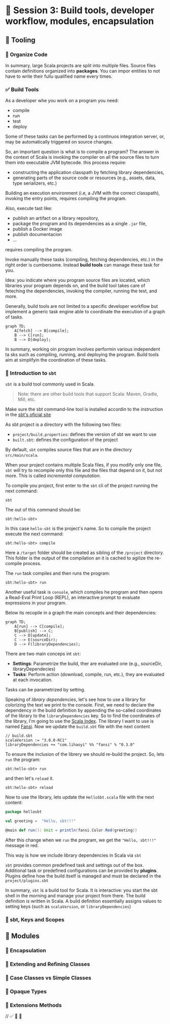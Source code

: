 # 🚧 Session 3: Build tools, developer workflow, modules, encapsulation

## 🚧  Tooling

### 🚧  Organize Code

In summary, large Scala projects are split into multiple files. Source files contain definitions organized into **packages**. You can impor entities to not have to write their fullu qualified name every times.

### ✅ Build Tools

As a developer whe you work on a program you need:

- compile
- run
- test
- deploy

Some of these tasks can be performed by a continuos integration server, or, may be automatically triggered on source changes.

So, an important question is what is to compile a program? The answer in the context of Scala is invoking the compiler on all the source files to turn them into executable JVM bytecode. this process require:

- constructing the application classpath by fetching library dependencies,
- generating parts of the source code or resources (e.g., assets, data, type serializers, etc.)

Building an execution environment (i.e, a JVM with the correct classpath), invoking the entry points, requires compiling the program.

Also, execute tast like:

- publish an artifact on a library repository,
- package the program and its dependencies as a single `.jar` file,
- publish a Docker image
- publish documentacion
- ...

requires compiling the program.

Invoke manually these tasks (compiling, fetching dependencies, etc.) in the right order is cumbersome. Instead **build tools** can manage these task for you.

Idea: you indicate where you program source files are located, which libraries your program depends on, and the build tool takes care of feteching the dependencies, invoking the compiler, running the test, and more.

Generally, build tools are not limited to a specific developer workflow but implement a generic task engine able to coordinate the execution of a graph of tasks.

```mermaid
graph TD;
    A[fetch] --> B[compile];
    B --> C[run];
    B --> D[deploy];
```

In summary, working oin program involves performin various independent ta sks such as compiling, running, and deploying the program. Build tools aim at simplifyin the coordination of these tasks.
### 🚧 Introduction to `sbt`

`sbt` is a build tool commonly used in Scala.

> Note: there are other build tools that support Scala: Maven, Gradle, Mill, etc.

Make sure the sbt command-line tool is installed accordin to the instruction in the [sbt's oficial site](https://scala-sbt.org)

As sbt project is a directory with the following two files:

- `project/build.properties`: defines the version of sbt we want to use
- `built.sbt`: defines the configuration of the project

By default, `sbt` compiles source files that are in the directory `src/main/scala`.

When your project contains multiple Scala files, if you modify only one file, `sbt` will try to recompile only this file and the files that depend on it, but not more. This is called *incremental computation*.

To compile you project, first enter to the `sbt` cli of the project running the next command:

```
sbt
```

The out of this command should be:

```
sbt:hello-sbt>
```

In this case `hello-sbt` is the project's name. So to compile the project execute the next command:

```
sbt:hello-sbt> compile
```

Here a `/target` folder should be created as sibling of the `/project` directory. This folder is the output of the compilation an it is cached to agilize the re-compile process. 

The `run` task compiles and then runs the program:

```
sbt:hello-sbt> run
```

Another useful task is `console`, which compiles he program and then opens a Read-Eval Print Loop (REPL), an interactive prompt to evaluate expressions in your program.

Below its recopile in a graph the main concepts and their dependencies:

```mermaid
graph TD;
    A[run] --> C[compile];
    B[publish] --> C;
    C --> D[update];
    C --> E(sourceDir);
    D --> F(libraryDependencies);
```

There are two main conceps int `sbt`:

- **Settings**: Parametrize the build, ther are evaluated one (e.g., sourceDir, libraryDependecies)
- **Tasks**: Perform action (download, compile, run, etc.), they are evaluated at each invocation.
  
Tasks can be parametrized by setting.

Speaking of *library dependencies*, let's see how to use a library for colorizing the text we print to the console. First, we need to declare the dependency in the build definition by appending the so-called coordinates of the library to the `libraryDependencies` key. So to find the coordinates of the library, I'm going to use the [Scala Index](https://index.scala-lang.org). The library I want to use is named [Fansi](https://index.scala-lang.org/com-lihaoyi/fansi). Now we update the `build.sbt` file with the next content

```
// build.sbt
scalaVersion := "3.0.0-RC1"
libraryDependencies += "com.lihaoyi" %% "fansi" % "0.3.0"
```

To ensure the inclusion of the librery we should re-build the project. So, lets `run` the program:

```
sbt:hello-sbt> run
```
and then let's `reload` it.

```
sbt:hello-sbt> reload
```

Now to use the library, lets update the `HelloSbt.scala` file with the next content:

```scala
package hellosbt

val greeting =  "Hello, sbt!!!"

@main def run(): Unit = println(fansi.Color.Red(greeting))
```

After this change when we `run` the program, we get the `"Hello, sbt!!!"` message in red.

This way is how we include library dependencies in Scala via `sbt`

`sbt` provides common predefined task and settings out of the box. Additional task or predefined configurations can be provided by **plugins**. Plugins define how the build itself is managed and must be declared in the `project/plugins.sbt`

In summary, `sbt` is a build tool for Scala. It is interactive: you start the sbt shell in the morning and manage your project from there. The build definition is written in Scala. A build definition essentially assigns values to setting keys (such as `scalaVersion`, or `libraryDependencies`)

### 🛑 sbt, Keys and Scopes

## 🛑 Modules

### 🛑 Encapsulation

### 🛑 Extending and Refining Classes

### 🛑 Case Classes vs Simple Classes

### 🛑 Opaque Types

### 🛑 Extensions Methods

// ✅  🚧  🛑